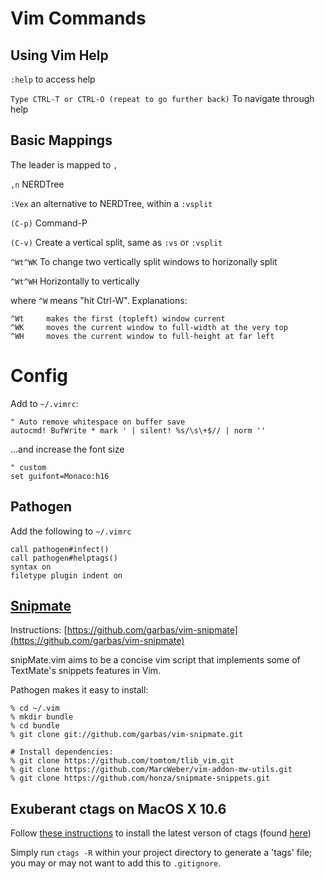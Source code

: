 # Vim Commands

## Using Vim Help

`:help` to access help

`Type CTRL-T or CTRL-O (repeat to go further back)` To navigate through help

## Basic Mappings

The leader is mapped to `,`

`,n` NERDTree

`:Vex` an alternative to NERDTree, within a `:vsplit`

`(C-p)` Command-P

`(C-v)` Create a vertical split, same as `:vs` or `:vsplit`

`^Wt^WK` To change two vertically split windows to horizonally split

`^Wt^WH` Horizontally to vertically

where `^W` means "hit Ctrl-W". Explanations:

    ^Wt     makes the first (topleft) window current
    ^WK     moves the current window to full-width at the very top
    ^WH     moves the current window to full-height at far left

# Config

Add to `~/.vimrc`:

    " Auto remove whitespace on buffer save
    autocmd! BufWrite * mark ' | silent! %s/\s\+$// | norm ''

...and increase the font size

    " custom
    set guifont=Monaco:h16

## Pathogen

Add the following to `~/.vimrc`

    call pathogen#infect()
    call pathogen#helptags()
    syntax on
    filetype plugin indent on

## [Snipmate](https://github.com/garbas/vim-snipmate)

Instructions: [https://github.com/garbas/vim-snipmate](https://github.com/garbas/vim-snipmate)

snipMate.vim aims to be a concise vim script that implements some of TextMate's snippets features in Vim.

Pathogen makes it easy to install:

    % cd ~/.vim
    % mkdir bundle
    % cd bundle
    % git clone git://github.com/garbas/vim-snipmate.git

    # Install dependencies:
    % git clone https://github.com/tomtom/tlib_vim.git
    % git clone https://github.com/MarcWeber/vim-addon-mw-utils.git
    % git clone https://github.com/honza/snipmate-snippets.git

## Exuberant ctags on MacOS X 10.6

Follow [these
instructions](http://blog.milkfarmproductions.com/post/4781988987/install-ctags-on-macos-x-10-6) to install the latest verson of ctags (found
[here](http://ctags.sourceforge.net/))

Simply run `ctags -R` within your project directory to generate a 'tags'
file; you may or may not want to add this to `.gitignore`.


